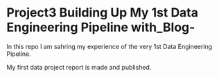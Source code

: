 # Project3 Building Up My 1st Data Engineering Pipeline with_Blog-
In this repo I am sahring my  experience of the very 1st Data Engineering Pipeline.

My first data project report is made and published.
